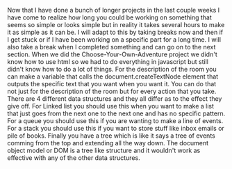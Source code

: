 Now that I have done a bunch of longer projects in the last couple weeks I have come to realize how long you could be working on something that seems so simple or looks simple but in reality it takes several hours to make it as simple as it can be. I will adapt to this by taking breaks now and then if I get stuck or if I have been working on a specific part for a long time. I will also take a break when I completed something and can go on to the next section. When we did the Choose-Your-Own-Adventure project we didn't know how to use html so we had to do everything in javascript but still didn't know how to do a lot of things. For the description of the room you can make a variable that calls the document.createTextNode element that outputs the specific text that you want when you want it. You can do that not just for the description of the room but for every action that you take. There are 4 different data structures and they all differ as to the effect they give off. For Linked list you should use this when you want to make a list that just goes from the next one to the next one and has no specific pattern. For a queue you should use this if you are wanting to make a line of events. For a stack you should use this if you want to store stuff like inbox emails or pile of books. Finally you have a tree which is like it says a tree of events comming from the top and extending all the way down. The document object model or DOM is a tree like structure and it wouldn't work as effective with any of the other data structures.
